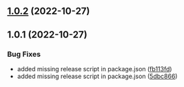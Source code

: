 

## [1.0.2](https://github.com/hamza-webdev/Automate-Version-Changelog-GitHub-Release-It/compare/1.0.1...1.0.2) (2022-10-27)

## 1.0.1 (2022-10-27)


### Bug Fixes

* added missing release script in package.json ([fb113fd](https://github.com/hamza-webdev/Automate-Version-Changelog-GitHub-Release-It/commit/fb113fdded59b5668a68f0fef51f5a19aece253c))
* added missing release script in package.json ([5dbc866](https://github.com/hamza-webdev/Automate-Version-Changelog-GitHub-Release-It/commit/5dbc866e941776d5ef354a4fdcc77f9614103a3b))